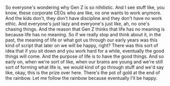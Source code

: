  So everyone's wondering why Gen Z is so nihilistic. And I see stuff like, you know, these corporate CEOs who are like, no one wants to work anymore. And the kids don't, they don't have discipline and they don't have no work ethic. And everyone's just lazy and everyone's just like, ah, no one's chasing things. And the reason that Gen Z thinks that life has no meaning is because life has no meaning. So if we really stop and think about it, in the past, the meaning of life or what got us through our early years was this kind of script that later on we will be happy, right? There was this sort of idea that if you sit down and you work hard for a while, eventually the good things will come. And the purpose of life is to have the good things. And so early on, when we're sort of like, when our brains are young and we're still sort of forming what life is, we would kind of go through stuff and we'd say like, okay, this is the prize over here. There's the pot of gold at the end of the rainbow. Let me follow the rainbow because eventually I'll be happy.